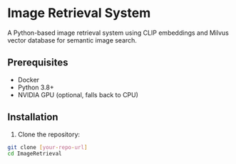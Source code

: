 # Image Retrieval System

A Python-based image retrieval system using CLIP embeddings and Milvus vector database for semantic image search.

## Prerequisites
- Docker
- Python 3.8+
- NVIDIA GPU (optional, falls back to CPU)

## Installation

1. Clone the repository:
```bash
git clone [your-repo-url]
cd ImageRetrieval